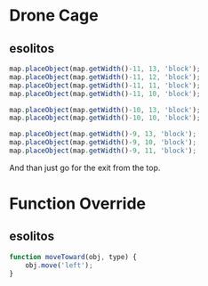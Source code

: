 # Drone Cage
## esolitos

```javascript
map.placeObject(map.getWidth()-11, 13, 'block');
map.placeObject(map.getWidth()-11, 12, 'block');    
map.placeObject(map.getWidth()-11, 11, 'block');
map.placeObject(map.getWidth()-11, 10, 'block');

map.placeObject(map.getWidth()-10, 13, 'block');
map.placeObject(map.getWidth()-10, 10, 'block');

map.placeObject(map.getWidth()-9, 13, 'block');
map.placeObject(map.getWidth()-9, 10, 'block');
map.placeObject(map.getWidth()-9, 11, 'block');
```

And than just go for the exit from the top. 


# Function Override
## esolitos

```javascript
function moveToward(obj, type) {
    obj.move('left');
}
```
